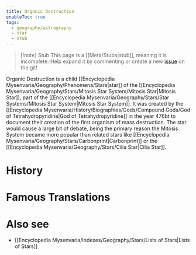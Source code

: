 ```yaml
---
title: Organic Destruction
enableToc: true
tags:
  - geography/astrography
  - star
  - stub
---
```


> [!note] Stub
> This page is a [[Meta/Stubs|stub]], meaning it is incomplete. Help expand it by commenting or create a new [issue](https://github.com/RagtimeGal/quartz--encyclopedia-mysenvaria/issues/new/choose) on the git!

Organic Destruction is a child [[Encyclopedia Mysenvaria/Geography/Phenomena/Stars|star]] of the [[Encyclopedia Mysenvaria/Geography/Stars/Mitosis Star System/Mitosis Star|Mitosis Star]], part of the [[Encyclopedia Mysenvaria/Geography/Stars/Star Systems/Mitosis Star System|Mitosis Star System]]. It was created by the [[Encyclopedia Mysenvaria/History/Biographies/Gods/Compound Gods/God of Tetrahydropyridine|God of Tetrahydropyridine]] in the year 476bt to document their creation of the first organism of mass destruction. The star would cause a large bit of debate, being the primary reason the Mitosis System became more popular than related stars like [[Encyclopedia Mysenvaria/Geography/Stars/Carbonprint|Carbonprint]] or the [[Encyclopedia Mysenvaria/Geography/Stars/Cilia Star|Cilia Star]].
# History

# Famous Translations

# Also see
- [[Encyclopedia Mysenvaria/Indexes/Geography/Stars/Lists of Stars|Lists of Stars]]
